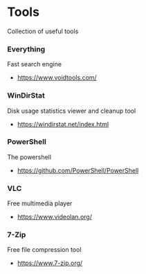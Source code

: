 # Tools

Collection of useful tools

### Everything

Fast search engine
- https://www.voidtools.com/

### WinDirStat

Disk usage statistics viewer and cleanup tool
- https://windirstat.net/index.html

### PowerShell

The powershell
- https://github.com/PowerShell/PowerShell

### VLC

Free multimedia player
- https://www.videolan.org/

### 7-Zip

Free file compression tool
- https://www.7-zip.org/


